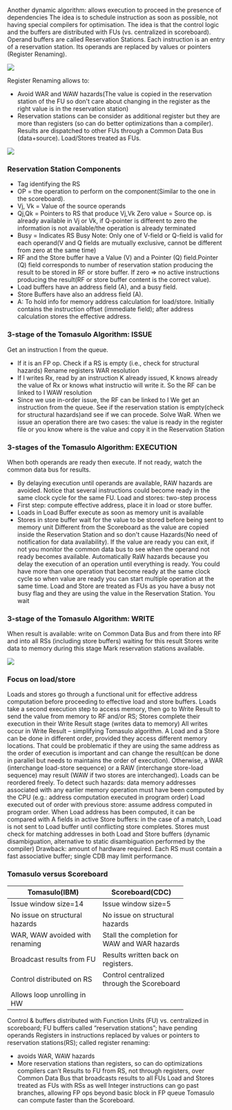 Another dynamic algorithm: allows execution to proceed in the presence of dependencies
The idea is to schedule instruction as soon as possible, not having special compilers for optimisation. 
The idea is that the control logic and the buffers are distributed with FUs (vs. centralized in scoreboard). Operand buffers are called Reservation Stations. Each instruction is an entry of a reservation station. Its operands are replaced by values or pointers (Register Renaming).

![](https://i.imgur.com/dx1gEeo.png)

Register Renaming allows to:
- Avoid WAR and WAW hazards(The value is copied in the reservation station of the FU so don't care about changing in the register as the right value is in the reservation station)
- Reservation stations can be consider as additional register but they are more than registers (so can do better optimizations than a compiler).
Results are dispatched to other FUs through a Common Data Bus (data+source). Load/Stores treated as FUs. 

![](https://i.imgur.com/nW0MaHC.png)

### Reservation Station Components
- Tag identifying the RS
- OP = the operation to perform on the component(Similar to the one in the scoreboard).
- Vj, Vk = Value of the source operands
- Qj,Qk = Pointers to RS that produce Vj,Vk
	Zero value = Source op. is already available in Vj or Vk, if Q-pointer is different to zero the information is not available/the operation is already terminated
- Busy = Indicates RS Busy
Note: Only one of V-field or Q-field is valid for each operand(V and Q fields are mutually exclusive, cannot be different from zero at the same time)
- RF and the Store buffer have a Value (V) and a Pointer (Q) field.Pointer (Q) field corresponds to number of reservation station producing the result to be stored in RF or store buffer. If zero $\Rightarrow$ no active instructions producing the result(RF or store buffer content is the correct value).
- Load buffers have an address field (A), and a busy field.
- Store Buffers have also an address field (A).
- A: To hold info for memory address calculation for load/store. Initially contains the instruction offset (immediate field); after address calculation stores the effective address.
### 3-stage of the Tomasulo Algorithm: ISSUE
Get an instruction I from the queue. 
- If it is an FP op. Check if a RS is empty (i.e., check for structural hazards)
Rename registers
WAR resolution
- If I writes Rx, read by an instruction K already issued, K knows already the value of Rx or knows what instructio will write it. So the RF can be linked to I
WAW resolution
- Since we use in-order issue, the RF can be linked to I
We get an instruction from the queue. See if the reservation station is empty(check for structural hazards)and see if we can procede. Solve WaR. When we issue an operation there are two cases: the value is ready in the register file or you know where is the value and copy it in the Reservation Station
### 3-stages of the Tomasulo Algorithm: EXECUTION
When both operands are ready then execute. 
If not ready, watch the common data bus for results.
- By delaying execution until operands are available, RAW hazards are avoided. Notice that several instructions could become ready in the same clock cycle for the same FU.
Load and stores: two-step process 
- First step: compute effective address, place it in load or store buffer. 
- Loads in Load Buffer execute as soon as memory unit is available
- Stores in store buffer wait for the value to be stored before being sent to memory unit
Different from the Scoreboard as the value are copied inside the Reservation Station and so don't cause Hazards(No need of notification for data availability). If the value are ready you can exit, if not you monitor the common data bus to see when the operand not ready becomes available. Automatically RaW hazards because you delay the execution of an operation until everything is ready. You could have more than one operation that become ready at the same clock cycle so when value are ready you can start multiple operation at the same time.  Load and Store are treated as FUs as you have a busy not busy flag and they are using the value in the Reservation Station.
You wait
### 3-stage of the Tomasulo Algorithm: WRITE
When result is available: write on Common Data Bus and from there into RF and into all RSs (including store buffers) waiting for this result
Stores write data to memory during this stage
Mark reservation stations available.

![](https://i.imgur.com/cSpwsb9.png)

### Focus on load/store
Loads and stores go through a functional unit for effective address computation before 
proceeding to effective load and store buffers.
Loads take a second execution step to access memory, then go to Write Result to send the value from memory to RF and/or RS;
Stores complete their execution in their Write Result stage (writes data to memory)
All writes occur in Write Result – simplifying Tomasulo algorithm.
A Load and a Store can be done in different order, provided they access different memory 
locations. That could be problematic if they are using the same address as the order of execution is important and can change the result(can be done in parallel but needs to maintains the order of execution).
Otherwise, a WAR (interchange load-store sequence) or a RAW (interchange store-load 
sequence) may result (WAW if two stores are interchanged). Loads can be reordered freely.
To detect such hazards: data memory addresses associated with any earlier memory 
operation must have been computed by the CPU (e.g.: address computation executed in 
program order)
Load executed out of order with previous store: assume address computed in program order. When Load address has been computed, it can be compared with A fields in active Store buffers: in the case of a match, Load is not sent to Load buffer until conflicting store completes.
Stores must check for matching addresses in both Load and Store buffers (dynamic 
disambiguation, alternative to static disambiguation performed by the compiler)
Drawback: amount of hardware required.
Each RS must contain a fast associative buffer; single CDB may limit performance.
### Tomasulo versus Scoreboard

| Tomasulo(IBM)                      | Scoreboard(CDC)                                  |
| ---------------------------------- | ------------------------------------------------ |
| Issue window size=14               | Issue window size=5                              |
| No issue on structural<br>hazards  | No issue on structural <br>hazards               |
| WAR, WAW avoided with <br>renaming | Stall the completion for <br>WAW and WAR hazards |
| Broadcast results from FU          | Results written back on <br>registers.           |
| Control distributed on RS          | Control centralized <br>through the Scoreboard   |
| Allows loop unrolling in <br>HW    |                                                  |
Control & buffers distributed with Function Units (FU) vs. centralized in scoreboard; 
FU buffers called “reservation stations”; have pending operands
Registers in instructions replaced by values or pointers to reservation stations(RS); called register renaming: 
- avoids WAR, WAW hazards
- More reservation stations than registers, so can do optimizations compilers can’t
Results to FU from RS, not through registers, over Common Data Bus that broadcasts results to all FUs
Load and Stores treated as FUs with RSs as well
Integer instructions can go past branches, allowing FP ops beyond basic block in FP queue
Tomasulo can compute faster than the Scoreboard.
 